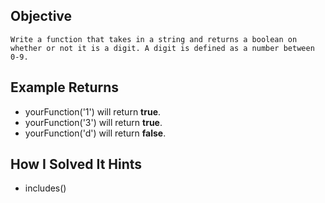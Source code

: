 ## Objective

    Write a function that takes in a string and returns a boolean on whether or not it is a digit. A digit is defined as a number between 0-9.

## Example Returns

- yourFunction('1') will return **true**.
- yourFunction('3') will return **true**.
- yourFunction('d') will return **false**.

## How I Solved It Hints

- includes()
